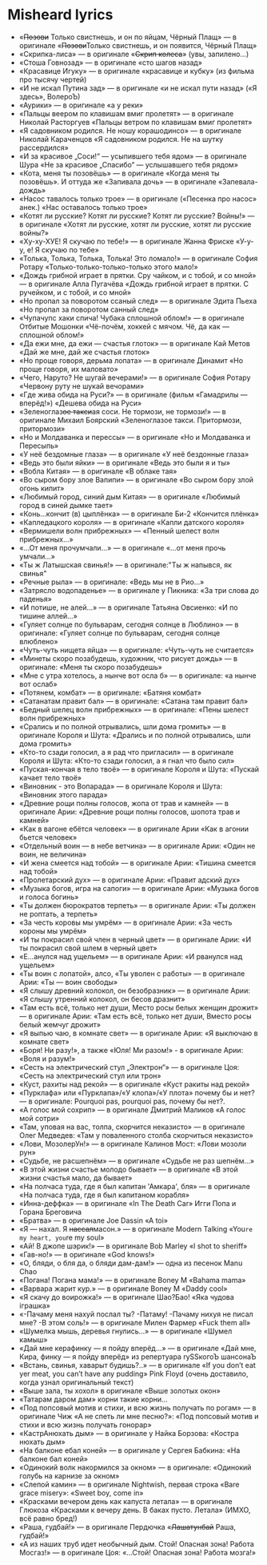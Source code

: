 # Misheard lyrics

* «~~Позови~~ Только свистнешь, и он по яйцам, Чёрный Плащ» — в оригинале «~~Позови~~Только свистнешь, и он появится, Чёрный Плащ»
* «Скрипка-лиса» — в оригинале «~~Скрип колеса~~» (увы, запилено…)
* «Стоша Говнозад» — в оригинале «сто шагов назад»
* «Красавице Игуку» — в оригинале «красавице и кубку» (из фильма про тысячу чертей)
* «И не искал Путина зад» — в оригинале «и не искал пути назад» («Я здесь», ВолероЪ)
* «Аурики» — в оригинале «а у реки»
* «Пальцы веером по клавишам вмиг пролетят» — в оригинале Николай Расторгуев «Пальцы ветром по клавишам вмиг пролетят»
* «Я садовником родился. Не ношу корашодинсо» — в оригинале Николай Караченцов «Я садовником родился. Не на шутку рассердился»
* «И за красивое „Соси!“ — усыпившего тебя ядом» — в оригинале Шура «Не за красивое „Спасибо“ — услышавшего тебя рядом»
* «Кота, меня ты позовёшь» — в оригинале «Когда меня ты позовёшь». И оттуда же «Запивала дочь» — в оригинале «Запевала-дождь»
* «Насос тавалось только трое» — в оригинале («Песенка про насос» анек.) «Наc оставалось только трое»
* «Котят ли русские? Котят ли русские? Котят ли русские? Войны!» — в оригинале «Хотят ли русские, хотят ли русские, хотят ли русские войны?»
* «Ху-ху-ХУЕ! Я скучаю по тебе!» — в оригинале Жанна Фриске «У-у-у, е! Я скучаю по тебе»
* «Толька, Толька, Толька, Толька! Это ломало!» — в оригинале София Ротару «Только-только-только-только этого мало!»
* «Дождь грибной играет в прятки. Сру чайком, и с тобой, и со мной» — в оригинале Алла Пугачёва «Дождь грибной играет в прятки. С ручейком, и с тобой, и со мной»
* «Но пропал за поворотом ссаный след» — в оригинале Эдита Пьеха «Но пропал за поворотом санный след»
* «Чупачупс хаки спича! Чубака сплошной облом!» — в оригинале Отбитые Мошонки «Чё-почём, хоккей с мячом. Чё, да как — сплошной облом!»
* «Да ежи мне, да ежи — счастья глоток» — в оригинале Кай Метов «Дай же мне, дай же счастья глоток»
* «Но проще говоря, дерьма лопата» — в оригинале Динамит «Но проще говоря, их маловато»
* «Чего, Наруто? Не шугай вечерами!» — в оригинале София Ротару «Червону руту не шукай вечорами»
* «Где жива обида на Руси?» — в оригинале (фильм «Гамадрилы — вперёд!») «Дешева обида на Руси»
* «Зеленоглаз~~ое такси~~ая соси. Не тормози, не тормози!» — в оригинале Михаил Боярский «Зеленоглазое такси. Притормози, притормози»
* «Но и Молдаванка и перессы» — в оригинале «Но и Молдаванка и Пересыпь»
* «У неё бездомные глаза» — в оригинале «У неё бездонные глаза»
* «Ведь это были яйки» — в оригинале «Ведь это были я и ты»
* «Вобла Китая» — в оригинале «В облаке тая»
* «Во сыром бору злое Вапипи» — в оригинале «Во сыром бору злой огонь кипит»
* «Любимый город, синий дым Китая» — в оригинале «Любимый город в синей дымке тает»
* «Конь…кончит (в) цыплёнка» — в оригинале Би-2 «Кончится плёнка»
* «Капледацкого короля» — в оригинале «Капли датского короля»
* «Вермишели волн прибрежных» — «Пенный шелест волн прибрежных…»
* «…От меня прочумчали…» — в оригинале «…от меня прочь умчали…»
* «Ты ж Латышская свинья!» — в оригинале:"Ты ж напывся, як свинья"
* «Речные рыла» — в оригинале: «Ведь мы не в Рио…»
* «Затрясло водопаденье» — в оригинале у Пикника: «За три слова до паденья»
* «И потише, не алей…» — в оригинале Татьяна Овсиенко: «И по тишине аллей…»
* «Гуляет солнце по бульварам, сегодня солнце в Люблино» — в оригинале: «Гуляет солнце по бульварам, сегодня солнце влюблено»
* «Чуть-чуть нищета яйца» — в оригинале: «Чуть-чуть не считается»
* «Минеты скоро позабудешь, художник, что рисует дождь» — в оригинале: «Меня ты скоро позабудешь»
* «Мне с утра хотелось, а нынче вот осла б» — в оригинале: «а нынче вот ослаб»
* «Потянем, комбат» — в оригинале: «Батяня комбат»
* «Сатанатам правит бал» — в оригинале: «Сатана там правит бал»
* «Бедный шелец волн прибрежных» — в оригинале: «Пены шелест волн прибрежных»
* «Срались и по полной отрывались, шли дома громить» — в оригинале Короля и Шута: «Дрались и по полной отрывались, шли дома громить»
* «Кто-то сзади голосил, а я рад что пригласил» — в оригинале Короля и Шута: «Кто-то сзади голосил, а я гнал что было сил»
* «Пуская-кончая в тело твоё» — в оригинале Короля и Шута: «Пускай качает тело твоё»
* «Виновник - это Вопарада» — в оригинале Короля и Шута: «Виновник этого парада»
* «Древние рощи полны голосов, жопа от трав и камней» — в оригинале Арии: «Древние рощи полны голосов, шопота трав и камней»
* «Как в вагоне ебётся человек» — в оригинале Арии «Как в агонии бьется человек»
* «Отдельный воин — в небе ветчина» — в оригинале Арии: «Один не воин, не величина»
* «И жена смеется над тобой» — в оригинале Арии: «Тишина смеется над тобой»
* «Пролетарский дух» — в оригинале Арии: «Правит адский дух»
* «Музыка богов, игра на сапоги» — в оригинале Арии: «Музыка богов и голоса богинь»
* «Ты должен бюрократов терпеть» — в оригинале Арии: «Ты должен не роптать, а терпеть»
* «За честь коровы мы умрём» — в оригинале Арии: «За честь короны мы умрём»
* «И ты покрасил свой член в черный цвет» — в оригинале Арии: «И ты покрасил свой шлем в черный цвет»
* «Е…анулся над ущельем» — в оригинале Арии: «И рванулся над ущельем»
* «Ты воин с лопатой», алсо, «Ты уволен с работы» — в оригинале Арии: «Ты — воин свободы»
* «Я слышу древний колокол, он безобразник» — в оригинале Арии: «Я слышу утренний колокол, он бесов дразнит»
* «Там есть всё, только нет души, Место росы белых женщин дрожит» — в оригинале Арии: «Там есть всё, только нет души, Вместо росы белый жемчуг дрожит»
* «Я выпью чаю, в комнате свет» — в оригинале Арии: «Я выключаю в комнате свет»
* «Боря! Ни разу!», а также «Юля! Ми разом!» - в оригинале Арии: «Воля и разум!»
* «Сесть на электрический стул „Электрон“» — в оригинале Цоя: «Сесть на электрический стул или трон»
* «Куст, рахиты над рекой» — в оригинале «Куст ракиты над рекой»
* «Пурклафа» или «Пурклапа»/«У клопа»/«У плота» почему бы и нет? — в оригинале: Pourquoi pas, pourquoi pas, почему бы нет?.
* «А голос мой сохрип» — в оригинале Дмитрий Маликов «А голос мой сотри»
* «Там, уповая на вас, толпа, скорчится неказисто» — в оригинале Олег Медведев: «Там у поваленного столба скорчиться неказисто»
* «Лови, МозолерУн!» — в оригинале Калинов Мост: «Лови мозоли рун»
* «Судьбе, не расшепнём» — в оригинале «Судьбе не раз шепнём…»
* «В этой жизни счастье молодо бывает» — в оригинале «В этой жизни счастья мало, да бывает»
* «На полчаса туда, где я был капитан 'Амкара', бля» — в оригинале «На полчаса туда, где я был капитаном корабля»
* «Инна-деффка» — в оригинале «In The Death Car» Игги Попа и Горана Бреговича
* «Братва» — в оригинале Joe Dassin «A toi»
* «Я — нахал. Я ~~нассал~~масон.» — в оригинале Modern Talking «You`re my heart, you`re my soul»
* «Ай! В джопе шэрик!» — в оригинале Bob Marley «I shot to sheriff»
* «Гав-но!» — в оригинале «God knows!»
* «О, бляди, о бля да, о бляди дам-дам!» — одна из песенок Manu Chao
* «Погана! Погана мама!» — в оригинале Boney M «Bahama mama»
* «Варвара жарит кур.» — в оригинале Boney M «Daddy cool»
* «Я скачу до воирожка!» — в оригинале Шао?Бао! «Яка чудова іграшка»
* «-Пачаму меня нахуй послал ты? -Патаму! -Пачаму нихуя не писал мне? -В этом соль!» — в оригинале Милен Фармер «Fuck them all»
* «Шумелка мышь, деревья гнулись…» — в оригинале «Шумел камыш»
* «Дай мне керафинку — я пойду вперёд…» — в оригинале «Дай мне, Кира, финку — я пойду вперёд» из репертуара rуSSкогоЪ шансонаЪ
* «Встань, свинья, хаварыт будишь?..» — в оригинале «If you don’t eat yer meat, you can’t have any pudding» Pink Floyd (очень доставило, когда узнал оригинальный текст)
* «Выше зала, ты хохол» в оригинале «Выше золотых окон»
* «Татарам даром дам» корни такие корни…
* «Под попсовый мотив и стихи, и всю жизнь получать по рогам» — в оригинале Чиж «А не спеть ли мне песню?»: «Под попсовый мотив и стихи и всю жизнь получать гонорар»
* «КастрАнюхать дым» — в оригинале у Найка Борзова: «Костра нюхать дым»
* «На балконе ебал коней» — в оригинале у Сергея Бабкина: «На балконе бал коней»
* «Одинoкий волк накормился за окном» — в оригинале: «Одинокий голубь на карнизе за окном»
* «Слепой камин» — в оригинале Nightwish, первая строка «Bare grace misery»: «Sweet boy, come in»
* «Красками вечером день как капуста летала» — в оригинале Глюкоза «Красками к вечеру день. В баках пусто. Летала» (ИМХО, всё равно бред!)
* «Раша, гудбай!» — в оригинале Пердючка «~~Лашатунбай~~ Раша, гудбай!»
* «А из наших труб идет необычный дым. Стой! Опасная зона! Работа Мосгаз!» — в оригинале Цоя: «...Стой! Опасная зона! Работа мозга!»